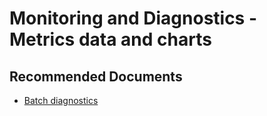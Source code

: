 <properties
    pageTitle="Monitoring and Diagnostics / Metrics data and charts"
    description="Monitoring and Diagnostics / Metrics data and charts"
    service="microsoft.batch"
    resource="batchaccounts"
    authors="matthchr"
    ms.author="matthchr"
    displayOrder=""
    articleId="batch-monitoring-diagnostics-metrics-charts"
    selfHelpType="generic"
    supportTopicIds="32636041"
    resourceTags=""
    productPesIds="15614"
    cloudEnvironments="public"
/>

# Monitoring and Diagnostics - Metrics data and charts

## **Recommended Documents**
* [Batch diagnostics](https://docs.microsoft.com/azure/batch/batch-diagnostics)
